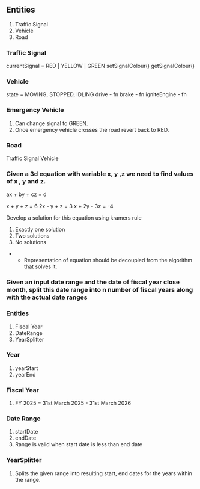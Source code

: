 ## Entities

1. Traffic Signal
2. Vehicle
3. Road

### Traffic Signal

currentSignal = RED | YELLOW | GREEN
setSignalColour()
getSignalColour()

### Vehicle

state = MOVING, STOPPED, IDLING
drive - fn
brake - fn
igniteEngine - fn

### Emergency Vehicle

1. Can change signal to GREEN.
2. Once emergency vehicle crosses the road revert back to RED.

### Road

Traffic Signal
Vehicle

### Given a 3d equation with variable x, y ,z we need to find values of x , y and z.

ax + by + cz = d

x + y + z = 6
2x - y + z = 3
x + 2y - 3z = -4

Develop a solution for this equation using kramers rule

1. Exactly one solution
2. Two solutions
3. No solutions

*
    - Representation of equation should be decoupled from the algorithm that solves it.

### Given an input date range and the date of fiscal year close month, split this date range into n number of fiscal years along with the actual date ranges

### Entities
1. Fiscal Year 
2. DateRange
3. YearSplitter

### Year
1. yearStart
2. yearEnd

### Fiscal Year
1. FY 2025 = 31st March 2025 - 31st March 2026

### Date Range
1. startDate
2. endDate
3. Range is valid when start date is less than end date

### YearSplitter
1. Splits the given range into resulting start, end dates for the years within the range.

